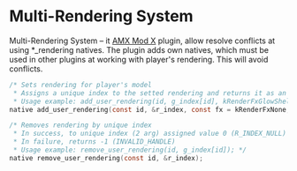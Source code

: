 # Multi-Rendering System
Multi-Rendering System – it [AMX Mod X](https://github.com/alliedmodders/amxmodx) plugin, allow resolve conflicts at using *_rendering natives. The plugin adds own natives, which must be used in other plugins at working with player's rendering. This will avoid conflicts.

```c
/* Sets rendering for player's model
 * Assigns a unique index to the setted rendering and returns it as an integer (2 arg)
 * Usage example: add_user_rendering(id, g_index[id], kRenderFxGlowShell, 0, 100, 200, kRenderGlow, 10); */
native add_user_rendering(const id, &r_index, const fx = kRenderFxNone, const r = 255, const g = 255, const b = 255, const render = kRenderNormal, const amount = 16);

/* Removes rendering by unique index
 * In success, to unique index (2 arg) assigned value 0 (R_INDEX_NULL) and it returned as an integer
 * In failure, returns -1 (INVALID_HANDLE)
 * Usage example: remove_user_rendering(id, g_index[id]); */
native remove_user_rendering(const id, &r_index);
```
